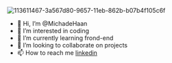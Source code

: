 ![113611467-3a567d80-9657-11eb-862b-b07b4f105c6f](https://github.com/MichadeHaan/MichadeHaan/assets/130181637/1faec48f-549d-4699-b328-7bc2e884b61b)

- 👋 Hi, I’m @MichadeHaan
- 👀 I’m interested in coding
- 🌱 I’m currently learning frond-end
- 💞️ I’m looking to collaborate on projects
- 📫 How to reach me [linkedin](https://www.linkedin.com/in/micha-de-haan-0a9372294/)
